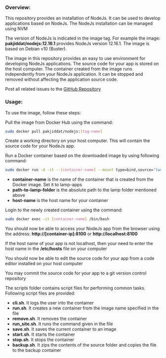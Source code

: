 ### Overview:
This repository provides an installation of NodeJs. It can be used to develop applications based on NodeJs. The NodeJs installation can be managed using NVM

The version of NodeJs is indicated in the image tag. For example the image: **pakjiddat/nodejs:12.16.1** provides NodeJs version 12.16.1. The image is based on Debian v10 (Buster).

The image in this repository provides an easy to use environment for developing NodeJs applications. The source code for your app is stored on the host computer. The container created from the image runs independently from your NodeJs application. It can be stopped and removed without affecting the application source code.

Post all related issues to the [GitHub Repository](https://github.com/pakjiddat/docker-workflows)

### Usage:
To use the image, follow these steps:

Pull the image from Docker Hub using the command:

```bash
sudo docker pull pakjiddat/nodejs:[tag-name]
```

Create a working directory on your host computer. This will contain the source code for your NodeJs app.

Run a Docker container based on the downloaded image by using following command:

```bash
sudo docker run -d -it --[container-name] --mount type=bind,source="[working-dir-on-host]",target="/home/nodejs/projects" -p 8000:8000 --hostname=[host-name] [image-name]
```

- **container-name** is the name of the container that is created from the Docker image. Set it to lamp-apps
- **path-to-lamp-folder** is the absolute path to the lamp folder mentioned above
- **host-name** is the host name for your container

Login to the newly created container using the command:

```bash
sudo docker exec -it [container-name] /bin/bash
```

You should now be able to access your NodeJs app from the browser using the address: **http://[container-ip]:8100** or **http://localhost:8100**

If the host name of your app is not localhost, then your need to enter the host name in the **/etc/hosts** file on your computer

You should now be able to edit the source code for your app from a code editor installed on your host computer

You may commit the source code for your app to a git version control repository

The scripts folder contains script files for performing common tasks. Following script files are provided:

 - **cli.sh**. It logs the user into the container
 - **run.sh**. It creates a new container from the image name specified in the file
 - **remove.sh**. It removes the container
 - **run_site.sh**. It runs the command given in the file
 - **save.sh**. It saves the current container to an image
 - **start.sh**. It starts the container
 - **stop.sh**. It stops the container
 - **backup.sh**. It zips the contents of the source folder and copies the file to the backup container
